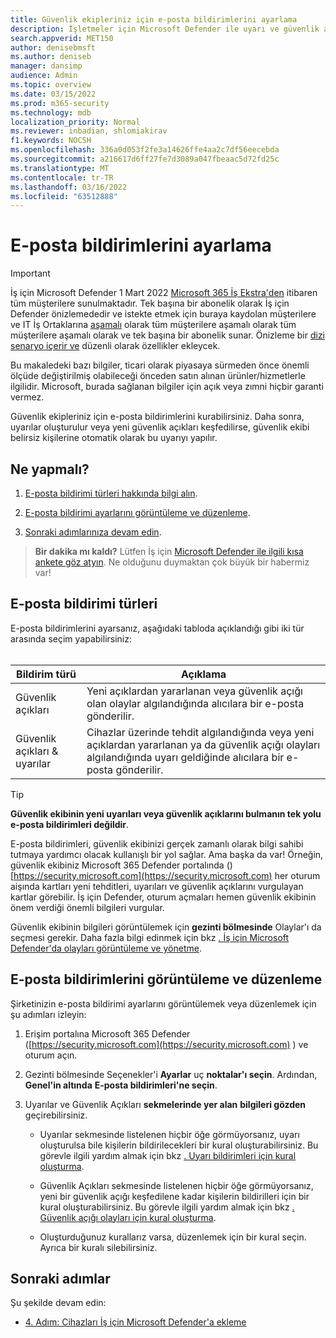 ```yaml
---
title: Güvenlik ekipleriniz için e-posta bildirimlerini ayarlama
description: İşletmeler için Microsoft Defender ile uyarı ve güvenlik açıkları hakkında bilgi almak için e-posta bildirimlerini ayarlama
search.appverid: MET150
author: denisebmsft
ms.author: deniseb
manager: dansimp
audience: Admin
ms.topic: overview
ms.date: 03/15/2022
ms.prod: m365-security
ms.technology: mdb
localization_priority: Normal
ms.reviewer: inbadian, shlomiakirav
f1.keywords: NOCSH
ms.openlocfilehash: 336a0d053f2fe3a14626ffe4aa2c7df56eecebda
ms.sourcegitcommit: a216617d6ff27fe7d3089a047fbeaac5d72fd25c
ms.translationtype: MT
ms.contentlocale: tr-TR
ms.lasthandoff: 03/16/2022
ms.locfileid: "63512888"
---
```

# <a name="set-up-email-notifications"></a>E-posta bildirimlerini ayarlama

> [!IMPORTANT]
> İş için Microsoft Defender 1 Mart 2022 [Microsoft 365 İş Ekstra'den](../../business-premium/index.md) itibaren tüm müşterilere sunulmaktadır. Tek başına bir abonelik olarak İş için Defender önizlemededir ve istekte etmek için buraya kaydolan müşterilere ve IT İş Ortaklarına [aşamalı](https://aka.ms/mdb-preview) olarak tüm müşterilere aşamalı olarak tüm müşterilere aşamalı olarak ve tek başına bir abonelik sunar. Önizleme bir [dizi senaryo içerir ve](mdb-tutorials.md#try-these-preview-scenarios) düzenli olarak özellikler ekleycek.
> 
> Bu makaledeki bazı bilgiler, ticari olarak piyasaya sürmeden önce önemli ölçüde değiştirilmiş olabileceği önceden satın alınan ürünler/hizmetlerle ilgilidir. Microsoft, burada sağlanan bilgiler için açık veya zımni hiçbir garanti vermez. 

Güvenlik ekipleriniz için e-posta bildirimlerini kurabilirsiniz. Daha sonra, uyarılar oluşturulur veya yeni güvenlik açıkları keşfedilirse, güvenlik ekibi belirsiz kişilerine otomatik olarak bu uyarıyı yapılır. 

## <a name="what-to-do"></a>Ne yapmalı?

1. [E-posta bildirimi türleri hakkında bilgi alın](#types-of-email-notifications).

2. [E-posta bildirimi ayarlarını görüntüleme ve düzenleme](#view-and-edit-email-notifications).

3. [Sonraki adımlarınıza devam edin](#next-steps).


>
> **Bir dakika mı kaldı?**
> Lütfen İş için <a href="https://microsoft.qualtrics.com/jfe/form/SV_0JPjTPHGEWTQr4y" target="_blank">Microsoft Defender ile ilgili kısa ankete göz atyın</a>. Ne olduğunu duymaktan çok büyük bir habermiz var!
>

## <a name="types-of-email-notifications"></a>E-posta bildirimi türleri

E-posta bildirimlerini ayarsanız, aşağıdaki tabloda açıklandığı gibi iki tür arasında seçim yapabilirsiniz: <br/><br/>

| Bildirim türü  | Açıklama  |
|---------|---------|
| Güvenlik açıkları  | Yeni açıklardan yararlanan veya güvenlik açığı olan olaylar algılandığında alıcılara bir e-posta gönderilir. |
| Güvenlik açıkları & uyarılar  | Cihazlar üzerinde tehdit algılandığında veya yeni açıklardan yararlanan ya da güvenlik açığı olayları algılandığında uyarı geldiğinde alıcılara bir e-posta gönderilir. |

> [!TIP]
> **Güvenlik ekibinin yeni uyarıları veya güvenlik açıklarını bulmanın tek yolu e-posta bildirimleri değildir**.
> 
> E-posta bildirimleri, güvenlik ekibinizi gerçek zamanlı olarak bilgi sahibi tutmaya yardımcı olacak kullanışlı bir yol sağlar. Ama başka da var! Örneğin, güvenlik ekibiniz Microsoft 365 Defender portalında ()[https://security.microsoft.com](https://security.microsoft.com) her oturum aişında kartları yeni tehditleri, uyarıları ve güvenlik açıklarını vurgulayan kartlar görebilir. İş için Defender, oturum açmaları hemen güvenlik ekibinin önem verdiği önemli bilgileri vurgular.
> 
> Güvenlik ekibinin bilgileri görüntülemek için **gezinti bölmesinde** Olaylar'ı da seçmesi gerekir. Daha fazla bilgi edinmek için bkz [. İş için Microsoft Defender'da olayları görüntüleme ve yönetme](mdb-view-manage-incidents.md).

## <a name="view-and-edit-email-notifications"></a>E-posta bildirimlerini görüntüleme ve düzenleme

Şirketinizin e-posta bildirimi ayarlarını görüntülemek veya düzenlemek için şu adımları izleyin:

1. Erişim portalına Microsoft 365 Defender ([https://security.microsoft.com](https://security.microsoft.com) ) ve oturum açın.

2. Gezinti bölmesinde Seçenekler'i **Ayarlar** uç **noktalar'ı seçin**. Ardından, **Genel'in altında** **E-posta bildirimleri'ne seçin**. 

3. Uyarılar ve Güvenlik Açıkları **sekmelerinde yer alan** **bilgileri gözden** geçirebilirsiniz.

   - Uyarılar sekmesinde listelenen hiçbir öğe görmüyorsanız, uyarı oluşturulsa  bile kişilerin bildirilecekleri bir kural oluşturabilirsiniz. Bu görevle ilgili yardım almak için bkz [. Uyarı bildirimleri için kural oluşturma](../defender-endpoint/configure-email-notifications.md).

   - Güvenlik Açıkları sekmesinde listelenen hiçbir öğe görmüyorsanız, yeni  bir güvenlik açığı keşfedilene kadar kişilerin bildirilleri için bir kural oluşturabilirsiniz. Bu görevle ilgili yardım almak için bkz [. Güvenlik açığı olayları için kural oluşturma](../defender-endpoint/configure-vulnerability-email-notifications.md).

   - Oluşturduğunuz kurallarız varsa, düzenlemek için bir kural seçin. Ayrıca bir kuralı silebilirsiniz. 

## <a name="next-steps"></a>Sonraki adımlar

Şu şekilde devam edin:

- [4. Adım: Cihazları İş için Microsoft Defender'a ekleme](mdb-onboard-devices.md)
